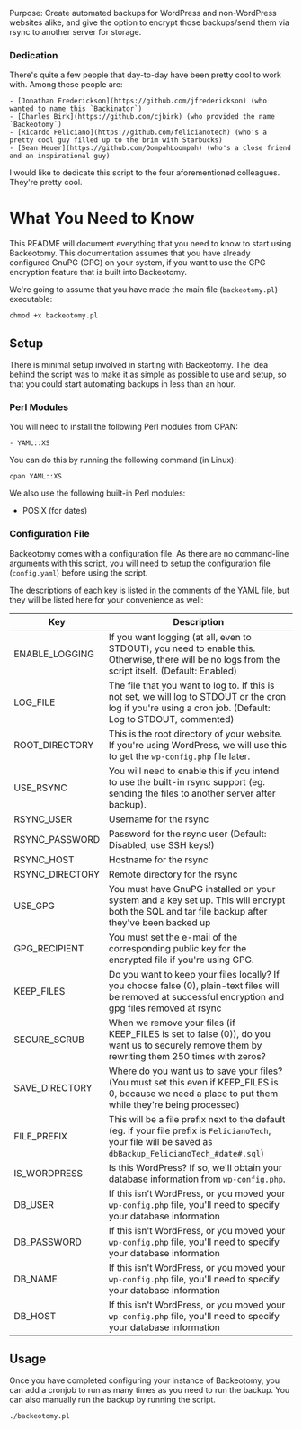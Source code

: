 Purpose: Create automated backups for WordPress and non-WordPress websites alike, and 
give the option to encrypt those backups/send them via rsync to another server for storage.

### Dedication

There's quite a few people that day-to-day have been pretty cool to work with. Among these
people are:

    - [Jonathan Frederickson](https://github.com/jfrederickson) (who wanted to name this `Backinator`)
    - [Charles Birk](https://github.com/cjbirk) (who provided the name `Backeotomy`)
    - [Ricardo Feliciano](https://github.com/felicianotech) (who's a pretty cool guy filled up to the brim with Starbucks)
    - [Sean Heuer](https://github.com/OompahLoompah) (who's a close friend and an inspirational guy)

I would like to dedicate this script to the four aforementioned colleagues. They're pretty
cool.


# What You Need to Know

This README will document everything that you need to know to start using Backeotomy. This documentation
assumes that you have already configured GnuPG (GPG) on your system, if you want to use the GPG 
encryption feature that is built into Backeotomy.

We're going to assume that you have made the main file (`backeotomy.pl`) executable:

`chmod +x backeotomy.pl`

## Setup

There is minimal setup involved in starting with Backeotomy. The idea behind the script was to make it 
as simple as possible to use and setup, so that you could start automating backups in less than an hour.


### Perl Modules

You will need to install the following Perl modules from CPAN:

    - YAML::XS

You can do this by running the following command (in Linux):

`cpan YAML::XS`

We also use the following built-in Perl modules:

- POSIX (for dates)

### Configuration File

Backeotomy comes with a configuration file. As there are no command-line arguments with this script,
you will need to setup the configuration file (`config.yaml`) before using the script.

The descriptions of each key is listed in the comments of the YAML file, but they will be listed here
for your convenience as well:

| Key              | Description                                                                                                                                                 |
| ---------------- | ----------------------------------------------------------------------------------------------------------------------------------------------------------- |
| ENABLE_LOGGING   | If you want logging (at all, even to STDOUT), you need to enable this. Otherwise, there will be no logs from the script itself. (Default: Enabled)          |
| LOG_FILE         | The file that you want to log to. If this is not set, we will log to STDOUT or the cron log if you're using a cron job. (Default: Log to STDOUT, commented) |
| ROOT_DIRECTORY   | This is the root directory of your website. If you're using WordPress, we will use this to get the `wp-config.php` file later.                              |
| USE_RSYNC        | You will need to enable this if you intend to use the built-in rsync support (eg. sending the files to another server after backup).                        |
| RSYNC_USER       | Username for the rsync                                                                                                                                      |
| RSYNC_PASSWORD   | Password for the rsync user (Default: Disabled, use SSH keys!)                                                                                              |
| RSYNC_HOST       | Hostname for the rsync                                                                                                                                      |
| RSYNC_DIRECTORY  | Remote directory for the rsync                                                                                                                              |
| USE_GPG          | You must have GnuPG installed on your system and a key set up. This will encrypt both the SQL and tar file backup after they've been backed up              |
| GPG_RECIPIENT    | You must set the e-mail of the corresponding public key for the encrypted file if you're using GPG.                                                         |
| KEEP_FILES       | Do you want to keep your files locally? If you choose false (0), plain-text files will be removed at successful encryption and gpg files removed at rsync   |
| SECURE_SCRUB     | When we remove your files (if KEEP_FILES is set to false (0)), do you want us to securely remove them by rewriting them 250 times with zeros?               |
| SAVE_DIRECTORY   | Where do you want us to save your files? (You must set this even if KEEP_FILES is 0, because we need a place to put them while they're being processed)     |
| FILE_PREFIX      | This will be a file prefix next to the default (eg. if your file prefix is `FelicianoTech`, your file will be saved as `dbBackup_FelicianoTech_#date#.sql`) |
| IS_WORDPRESS     | Is this WordPress? If so, we'll obtain your database information from `wp-config.php`.                                                                      |
| DB_USER          | If this isn't WordPress, or you moved your `wp-config.php` file, you'll need to specify your database information                                           |
| DB_PASSWORD      | If this isn't WordPress, or you moved your `wp-config.php` file, you'll need to specify your database information                                           |
| DB_NAME          | If this isn't WordPress, or you moved your `wp-config.php` file, you'll need to specify your database information                                           |
| DB_HOST          | If this isn't WordPress, or you moved your `wp-config.php` file, you'll need to specify your database information                                           |


## Usage

Once you have completed configuring your instance of Backeotomy, you can add a cronjob to run
as many times as you need to run the backup. You can also manually run the backup by running
the script.

`./backeotomy.pl`
